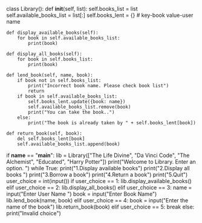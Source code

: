 class Library():
    def __init__(self, list):
        self.books_list = list
        self.available_books_list = list[:]
        self.books_lent = {}  # key-book value-user name

    def display_available_books(self):
        for book in self.available_books_list:
            print(book)

    def display_all_books(self):
        for book in self.books_list:
            print(book)

    def lend_book(self, name, book):
        if book not in self.books_list:
            print("Incorrect book name. Please check book list")
            return
        if book in self.available_books_list:
            self.books_lent.update({book: name})
            self.available_books_list.remove(book)
            print("You can take the book..")
        else:
            print("The book is already taken by " + self.books_lent[book])

    def return_book(self, book):
        del self.books_lent[book]
        self.available_books_list.append(book)


if __name__ == "__main__":
    lib = Library(["The Life Divine", "Da Vinci Code", "The Alchemist", "Educated", "Harry Potter"])
    print("Welcome to Library. Enter an option. ")
    while True:
        print("1.Display available books")
        print("2.Display all books ")
        print("3.Borrow a book")
        print("4.Return a book")
        print("5.Quit")
        user_choice = int(input())
        if user_choice == 1:
            lib.display_available_books()
        elif user_choice == 2:
            lib.display_all_books()
        elif user_choice == 3:
            name = input("Enter User Name ")
            book = input("Enter Book Name")
            lib.lend_book(name, book)
        elif user_choice == 4:
            book = input("Enter the name of the book")
            lib.return_book(book)
        elif user_choice == 5:
            break
        else:
            print("Invalid choice")
